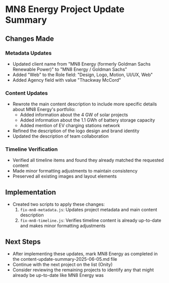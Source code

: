 # MN8 Energy Project Update Summary

## Changes Made

### Metadata Updates
- Updated client name from "MN8 Energy (formerly Goldman Sachs Renewable Power)" to "MN8 Energy / Goldman Sachs"
- Added "Web" to the Role field: "Design, Logo, Motion, UI/UX, Web"
- Added Agency field with value "Thackway McCord"

### Content Updates
- Rewrote the main content description to include more specific details about MN8 Energy's portfolio:
  - Added information about the 4 GW of solar projects
  - Added information about the 1.1 GWh of battery storage capacity
  - Added mention of EV charging stations network
- Refined the description of the logo design and brand identity
- Updated the description of team collaboration

### Timeline Verification
- Verified all timeline items and found they already matched the requested content
- Made minor formatting adjustments to maintain consistency
- Preserved all existing images and layout elements

## Implementation
- Created two scripts to apply these changes:
  1. `fix-mn8-metadata.js`: Updates project metadata and main content description
  2. `fix-mn8-timeline.js`: Verifies timeline content is already up-to-date and makes minor formatting adjustments

## Next Steps
- After implementing these updates, mark MN8 Energy as completed in the content-update-summary-2025-06-05.md file
- Continue with the next project on the list (Onity)
- Consider reviewing the remaining projects to identify any that might already be up-to-date like MN8 Energy was